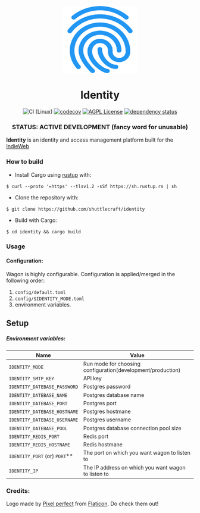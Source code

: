 <div align="center">
<img src="assets/fingerprint.svg" alt="Wagon" width="200" height="180" />

# Identity

![CI (Linux)](https://github.com/shuttlecraft/identity/workflows/CI%20(Linux)/badge.svg)
[![codecov](https://codecov.io/gh/shuttlecraft/identity/branch/master/graph/badge.svg?token=4HjfPHCBEN)](https://codecov.io/gh/shuttlecraft/identity)
[![AGPL License](https://img.shields.io/badge/license-AGPL-blue.svg)](http://www.gnu.org/licenses/agpl-3.0)
[![dependency status](https://deps.rs/repo/github/shuttlecraft/identity/status.svg)](https://deps.rs/repo/github/shuttlecraft/identity)

### STATUS: ACTIVE DEVELOPMENT (fancy word for unusable)

</div>

**Identity** is an identity and access management platform built for the
[IndieWeb](indieweb.org)

### How to build

- Install Cargo using [rustup](https://rustup.rs/) with:

```
$ curl --proto '=https' --tlsv1.2 -sSf https://sh.rustup.rs | sh
```

- Clone the repository with:

```
$ git clone https://github.com/shuttlecraft/identity
```

- Build with Cargo:

```
$ cd identity && cargo build
```

### Usage

#### Configuration:

Wagon is highly configurable.
Configuration is applied/merged in the following order:

1. `config/default.toml`
2. `config/$IDENTITY_MODE.toml`
3. environment variables.

## Setup

##### Environment variables:

| Name                            | Value                                                       |
| ------------------------------- | ----------------------------------------------------------- |
| `IDENTITY_MODE`                 | Run mode for choosing configuration(development/production) |
| `IDENTITY_SMTP_KEY`             | API key                                                     |
| `IDENTITY_DATEBASE_PASSWORD`    | Postgres password                                           |
| `IDENTITY_DATEBASE_NAME`        | Postgres database name                                      |
| `IDENTITY_DATEBASE_PORT`        | Postgres port                                               |
| `IDENTITY_DATEBASE_HOSTNAME`    | Postgres hostmane                                           |
| `IDENTITY_DATEBASE_USERNAME`    | Postgres username                                           |
| `IDENTITY_DATEBASE_POOL`        | Postgres database connection pool size                      |
| `IDENTITY_REDIS_PORT`           | Redis port                                                  |
| `IDENTITY_REDIS_HOSTNAME`       | Redis hostmane                                              |
| `IDENTITY_PORT` (or) `PORT`\*\* | The port on which you want wagon to listen to               |
| `IDENTITY_IP`                   | The IP address on which you want wagon to listen to         |

### Credits:

Logo made by [Pixel perfect](https://icon54.com/) from
[Flaticon](https://www.flaticon.com). Do check them out!

